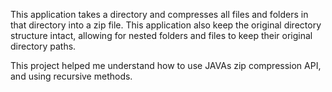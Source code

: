 This application takes a directory and compresses all files and folders in that directory into a zip file. This application also keep the original directory structure intact, allowing for nested folders and files to keep their original directory paths.

This project helped me understand how to use JAVAs zip compression API, and using recursive methods.
